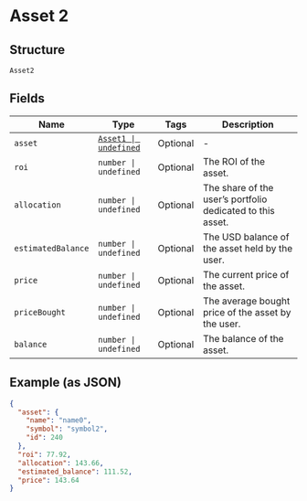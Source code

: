 
# Asset 2

## Structure

`Asset2`

## Fields

| Name | Type | Tags | Description |
|  --- | --- | --- | --- |
| `asset` | [`Asset1 \| undefined`](../../doc/models/asset-1.md) | Optional | - |
| `roi` | `number \| undefined` | Optional | The ROI of the asset. |
| `allocation` | `number \| undefined` | Optional | The share of the user’s portfolio dedicated to this asset. |
| `estimatedBalance` | `number \| undefined` | Optional | The USD balance of the asset held by the user. |
| `price` | `number \| undefined` | Optional | The current price of the asset. |
| `priceBought` | `number \| undefined` | Optional | The average bought price of the asset by the user. |
| `balance` | `number \| undefined` | Optional | The balance of the asset. |

## Example (as JSON)

```json
{
  "asset": {
    "name": "name0",
    "symbol": "symbol2",
    "id": 240
  },
  "roi": 77.92,
  "allocation": 143.66,
  "estimated_balance": 111.52,
  "price": 143.64
}
```

